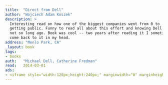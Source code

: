```yaml
---
title:	"Direct from Dell"
author: "Wojciech Adam Koszek"
description: >
  Interesting read on how one of the biggest companies went from 0 to
  getting public. Funny to read all about this effort and knowing Dell went back private
  not so long ago. Book was cool -- two years after reading it I sometimes
  come back to it in my head.
address: "Menlo Park, CA"
_layout: book
tags:
- books
auth:	"Michael Dell, Catherine Fredman"
read:	2014-03-01
ads:
- <iframe style="width:120px;height:240px;" marginwidth="0" marginheight="0" scrolling="no" frameborder="0" src="//ws-na.amazon-adsystem.com/widgets/q?ServiceVersion=20070822&OneJS=1&Operation=GetAdHtml&MarketPlace=US&source=ss&ref=ss_til&ad_type=product_link&tracking_id=wkoszek08-20&marketplace=amazon&region=US&placement=0060845724&asins=0060845724&linkId=M7WZI6Y7SFHT6MLI&show_border=false&link_opens_in_new_window=true&price_color=333333&title_color=C00000&bg_color=FFFFFF"></iframe>
---
```


